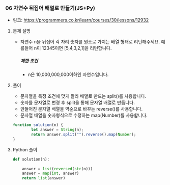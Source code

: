 ### 06 자연수 뒤집어 배열로 만들기(JS+Py)

* 링크: https://programmers.co.kr/learn/courses/30/lessons/12932

1. 문제 설명

   * 자연수 n을 뒤집어 각 자리 숫자를 원소로 가지는 배열 형태로 리턴해주세요. 예를들어 n이 12345이면 [5,4,3,2,1]을 리턴합니다.

     ##### 제한 조건

     - n은 10,000,000,000이하인 자연수입니다.

2. 풀이

   * 문자열을 특정 조건에 맞게 잘라 배열로 만드는 split()를 사용합니다.
   * 숫자를 문자열로 변경 후 split을 통해 문자열 배열로 만듭니다.
   * 만들어진 문자열 배열을 역순으로 바꾸는 reverse()를 사용합니다.
   * 문자열 배열을 숫자형식으로 수정하는 map(Number)를 사용합니다.

   ```js
   function solution(n) {
           let answer = String(n);
           return answer.split("").reverse().map(Number);
   }
   ```
   
3. Python 풀이

   ```python
   def solution(n):
       
       answer = list(reversed(str(n)))
       answer = map(int, answer)
       return list(answer)
   ```

   


